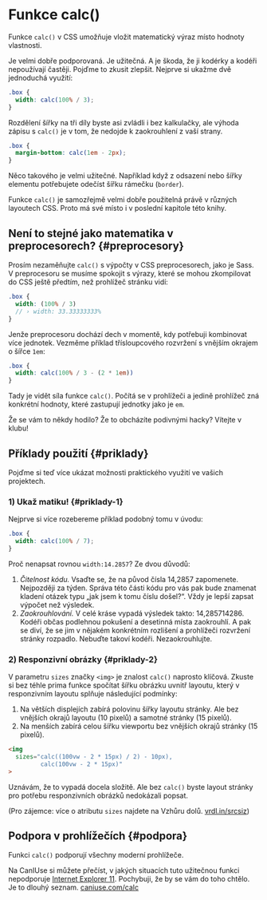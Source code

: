 # Funkce calc()

Funkce `calc()` v CSS umožňuje vložit matematický výraz místo hodnoty vlastnosti.

<div class="book-index" data-book-index="calc()"></div>

Je velmi dobře podporovaná. Je užitečná. A je škoda, že ji kodérky a kodéři nepoužívají častěji. Pojďme to zkusit zlepšit. Nejprve si ukažme dvě jednoduchá využití:

```css
.box {
  width: calc(100% / 3);
}
```

Rozdělení šířky na tři díly byste asi zvládli i bez kalkulačky, ale výhoda zápisu s `calc()` je v tom, že nedojde k zaokrouhlení z vaší strany.

```css
.box {
  margin-bottom: calc(1em - 2px); 
}
```

Něco takového je velmi užitečné. Například když z odsazení nebo šířky elementu potřebujete odečíst šířku rámečku (`border`).

<div class="ebook-only" markdown="1">

Funkce `calc()` je samozřejmě velmi dobře použitelná právě v různých layoutech CSS. Proto má své místo i v poslední kapitole této knihy.

</div>

## Není to stejné jako matematika v preprocesorech? {#preprocesory}

Prosím nezaměňujte `calc()` s výpočty v CSS preprocesorech, jako je Sass. V preprocesoru se musíme spokojit s výrazy, které se mohou zkompilovat do CSS ještě předtím, než prohlížeč stránku vidí:

```scss
.box {
  width: (100% / 3)
  // › width: 33.33333333%
}
```

Jenže preprocesoru dochází dech v momentě, kdy potřebuji kombinovat více jednotek. Vezměme příklad třísloupcového rozvržení s vnějším okrajem o šířce `1em`:

```css
.box {
  width: calc(100% / 3 - (2 * 1em))
}
```

Tady je vidět síla funkce `calc()`. Počítá se v prohlížeči a jedině prohlížeč zná konkrétní hodnoty, které zastupují jednotky jako je `em`.

<!-- AdSnippet -->

Že se vám to někdy hodilo? Že to obcházíte podivnými hacky? Vítejte v klubu!

## Příklady použití {#priklady}

Pojďme si teď více ukázat možnosti praktického využití ve vašich projektech.

### 1) Ukaž matiku! {#priklady-1}

Nejprve si více rozebereme příklad podobný tomu v úvodu:

```css
.box {
  width: calc(100% / 7);
}
```

Proč nenapsat rovnou `width:14.2857`? Ze dvou důvodů:

1. *Čitelnost kódu.* Vsaďte se, že na původ čísla 14,2857 zapomenete. Nejpozději za týden. Správa této části kódu pro vás pak bude znamenat kladení otázek typu „jak jsem k tomu číslu došel?“. Vždy je lepší zapsat výpočet než výsledek.
2. *Zaokrouhlování.*  V celé kráse vypadá výsledek takto: 14,285714286. Kodéři občas podlehnou pokušení a desetinná místa zaokrouhlí. A pak se diví, že se jim v nějakém konkrétním rozlišení a prohlížeči rozvržení stránky rozpadlo. Nebuďte takoví kodéři. Nezaokrouhlujte.

### 2) Responzivní obrázky {#priklady-2}

V parametru `sizes` značky `<img>` je znalost `calc()` naprosto klíčová. Zkuste si bez téhle prima funkce spočítat šířku obrázku uvnitř layoutu, který v responzivním layoutu splňuje následující podmínky:

1. Na větších displejích zabírá polovinu šířky layoutu stránky. Ale bez vnějších okrajů layoutu (10 pixelů) a samotné stránky (15 pixelů).
2. Na menších zabírá celou šířku viewportu bez vnějších okrajů stránky (15 pixelů).

```html
<img
  sizes="calc((100vw - 2 * 15px) / 2) - 10px), 
         calc(100vw - 2 * 15px)"   
>
```

Uznávám, že to vypadá docela složitě. Ale bez `calc()` byste layout stránky pro potřebu responzivních obrázků nedokázali popsat.

<!-- AdSnippet -->

(Pro zájemce: více o atributu `sizes` najdete na Vzhůru dolů. [vrdl.in/srcsiz](https://www.vzhurudolu.cz/prirucka/srcset-sizes))

## Podpora v prohlížečích {#podpora}

Funkci `calc()` podporují všechny moderní prohlížeče.

Na CanIUse si můžete přečíst, v jakých situacích tuto užitečnou funkci nepodporuje [Internet Explorer 11](msie.md). Pochybuji, že by se vám do toho chtělo. Je to dlouhý seznam. [caniuse.com/calc](https://caniuse.com/calc)

<!-- AdSnippet -->
